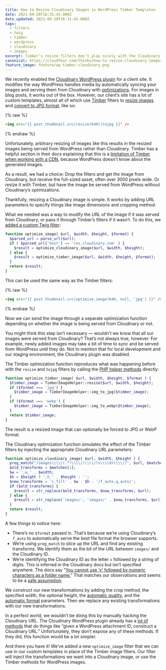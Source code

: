 ```yaml
---
title: How to Resize Cloudinary Images in WordPress Timber Templates
date: 2021-09-20T16:31:43.000Z
date_updated: 2021-09-20T16:31:43.000Z
tags:
  - filters
  - twig
  - timber
  - wordpress
  - cloudinary
  - images
excerpt: Timber’s resize filters don’t play nicely with the Cloudinary WordPress plugin. We added our own custom image optimizer function that check if an image is served from Cloudinary or WordPress and use the appropriate resize method.
canonical: https://cloudfour.com/thinks/how-to-resize-cloudinary-images-in-wordpress-timber-templates/
feature_image: feature/wp-timber-cloudinary.png
---
```


We recently enabled the [Cloudinary WordPress plugin](https://cloudinary.com/documentation/wordpress_integration) for a client site. It modifies the way WordPress handles media by automatically syncing your images and serving them from Cloudinary with [optimizations](https://cloudinary.com/documentation/image_optimization). For images in blog posts, it works out of the box. However, our client’s site has a lot of custom templates, almost all of which use [Timber](https://upstatement.com/timber/) filters to [resize images](https://timber.github.io/docs/guides/cookbook-images/#arbitrary-resizing-of-images) and [convert to JPG format](https://timber.github.io/docs/guides/cookbook-images/#converting-images), like so:

{% raw %}

```html
<img src="{{ post.thumbnail.src|resize(640)|tojpg }}" />
```

{% endraw %}

Unfortunately, arbitrary resizing of images like this results in the resized images being served from WordPress rather than Cloudinary. Timber has a helpful section in their docs explaining that this is a [limitation of Timber when working with a CDN](https://timber.github.io/docs/guides/cookbook-images/#limitations-when-working-with-a-cdn), because WordPress doesn’t know about the generated images.

As a result, we had a choice: Drop the filters and get the image from Cloudinary, but receive the full-sized asset, often over 3000 pixels wide. Or resize it with Timber, but have the image be served from WordPress without Cloudinary’s optimizations.

Thankfully, resizing a Cloudinary image is simple. It works by adding URL parameters to specify things like image dimensions and cropping method.

What we needed was a way to modify the URL of the image if it was served from Cloudinary, or pass it through Timber’s filters if it wasn’t. To do this, we [added a custom Twig filter](https://timber.github.io/docs/guides/extending-timber/#adding-functionality-to-twig):

```php
function optimize_image( $url, $width, $height, $format) {
  $parsed_url = parse_url($url);
  if ( $parsed_url['host'] == 'res.cloudinary.com' ) {
    $result = optimize_cloudinary_image($url, $width, $height);
  } else {
    $result = optimize_timber_image($url, $width, $height, $format);
  }
  return $result;
}
```

This can be used the same way as the Timber filters:

{% raw %}

```html
<img src="{{ post.thumbnail.src|optimize_image(640, null, 'jpg') }}" />
```

{% endraw %}

Now we can send the image through a separate optimization function depending on whether the image is being served from Cloudinary or not.

You might think this step isn’t necessary — wouldn’t we know that all our images were served from Cloudinary? That’s not always true, however. For example, newly added images may take a bit of time to sync and be served from WordPress until they do. Not to mention that for local development and our staging environment, the Cloudinary plugin was disabled.

The Timber optimization function reproduces what was happening before with the `resize` and `tojpg` filters by calling the [PHP helper methods](https://timber.github.io/docs/reference/timber-imagehelper/) directly:

```php
function optimize_timber_image( $url, $width, $height, $format ) {
  $timber_image = TimberImageHelper::resize($url, $width, $height);
  if ($format === 'jpg') {
    $timber_image = TimberImageHelper::img_to_jpg($timber_image);
  }
  if ($format === 'webp') {
    $timber_image = TimberImageHelper::img_to_webp($timber_image);
  }
  return $timber_image;
}
```

The result is a resized image that can optionally be forced to JPG or WebP format.

The Cloudinary optimization function simulates the effect of the Timber filters by injecting the appropriate Cloudinary URL parameters:

```php
function optimize_cloudinary_image( $url, $width, $height ) {
  preg_match("/images\\\\/(.*?\\\\/)\\\\/?v\\\\d+\\\\//", $url, $matches);
  $old_transforms = $matches[1];
  $w = ',w_' . $width;
  $h = $height ? ',h_' . $height : '';
  $new_transforms = 'c_fill' . $w . $h . '/f_auto,q_auto/';
  if ($old_transforms) {
    $result = str_replace($old_transforms, $new_transforms, $url);
  } else {
    $result = str_replace('images/', 'images/' . $new_transforms, $url);
  }
  return $result;
}
```

A few things to notice here:

- There’s no `$format` passed in. That’s because we’re using Cloudinary’s `f_auto` to automatically serve the best file format the browser supports.
- We’re using `preg_match` to slice up the URL and find any existing transforms. We identify them as the bit of the URL between `images/` and the Cloudinary ID.
- We’re identifying the Cloudinary ID as the letter `v` followed by a string of digits. This is inferred in the Cloudinary docs but isn’t specified anywhere. The docs say “[You cannot use ‘v’ followed by numeric characters as a folder name.](https://cloudinary.com/documentation/upload_images#public_id)” That matches our observations and seems to be a [safe assumption](https://support.cloudinary.com/hc/en-us/community/posts/360006941639-How-to-programmatically-retrieve-public-id-from-URL-).

We construct our new transformations by adding the crop method, the specified width, the optional height, the [automatic quality](https://cloudinary.com/documentation/image_optimization#automatic_quality_selection_q_auto), and the [automatic format](https://cloudinary.com/documentation/image_optimization#automatic_format_selection_f_auto) parameters. Then we replace any existing transformations with our new transformations.

In a perfect world, we wouldn’t be doing this by manually hacking the Cloudinary URL. The Cloudinary WordPress plugin already has a [lot of methods](http://cloudinary.github.io/cloudinary_wordpress/index.html) that do things like “given a WordPress attachment ID, construct a Cloudinary URL.” Unfortunately, they don’t expose any of these methods. If they did, this function would be a lot simpler.

And there you have it! We’ve added a new `optimize_image` filter that we can use in our custom templates in place of the Timber image filters. Our filter will inject the transformations we want into a Cloudinary image, or use the Timber methods for WordPress images.
